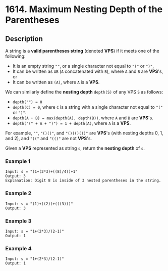 # 1614. Maximum Nesting Depth of the Parentheses

## Description

A string is a **valid parentheses string** (denoted **VPS**) if it meets one of the following:

* It is an empty string `""`, or a single character not equal to `"("` or `")"`,
* It can be written as `AB` (`A` concatenated with `B`), where `A` and `B` are **VPS**'s, or
* It can be written as `(A)`, where `A` is a **VPS**.

We can similarly define the **nesting depth** `depth(S)` of any VPS `S` as follows:

* `depth("") = 0`
* `depth(C) = 0`, where `C` is a string with a single character not equal to `"("` or `")"`.
* `depth(A + B) = max(depth(A), depth(B))`, where `A` and `B` are **VPS**'s.
* `depth("(" + A + ")") = 1 + depth(A)`, where `A` is a **VPS**.

For example, `""`, `"()()"`, and `"()(()())"` are **VPS**'s (with nesting depths 0, 1, and 2), and `")("` and `"(()"` are not **VPS**'s.

Given a **VPS** represented as string `s`, return the **nesting depth** of `s`.

### Example 1

```
Input: s = "(1+(2*3)+((8)/4))+1"
Output: 3
Explanation: Digit 8 is inside of 3 nested parentheses in the string.
```
### Example 2
```
Input: s = "(1)+((2))+(((3)))"
Output: 3
```
### Example 3
```
Input: s = "1+(2*3)/(2-1)"
Output: 1
```
### Example 4
```
Input: s = "1+(2*3)/(2-1)"
Output: 1
```